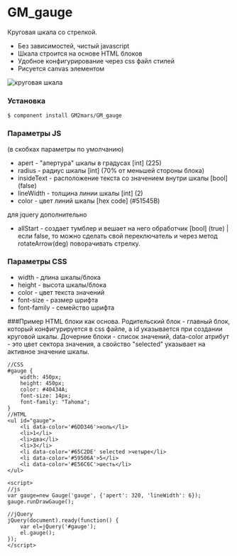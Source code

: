 # GM_gauge

Круговая шкала со стрелкой.

  - Без зависимостей, чистый javascript
  - Шкала строится на основе HTML блоков
  - Удобное конфигурирование через css файл стилей
  - Рисуется canvas элементом

![круговая шкала](https://raw.github.com/GM2mars/GM_gauge/master/gauge.png)
### Установка
```
$ component install GM2mars/GM_gauge
```
### Параметры JS

(в скобках параметры по умолчанию)
- apert - "апертура" шкалы в градусах \[int\] (225)
- radius - радиус шкалы \[int\] (70% от меньшей стороны блока)
- insideText - расположение текста со значением внутри шкалы \[bool\] (false)
- lineWidth - толщина линии шкалы \[int\] (2)
- color - цвет линий шкалы \[hex code\] (#51545B)

для jquery дополнительно
- allStart - создает тумблер и вешает на него обработчик \[bool\] (true) | если false, то можно сделать свой переключатель и через метод rotateArrow(deg) поворачивать стрелку.

### Параметры CSS
- width - длина шкалы/блока
- height - высота шкалы/блока
- color - цвет текста значений
- font-size - размер шрифта
- font-family - семейство шрифта

###Пример
HTML блоки как основа. Родительский блок - главный блок, который конфигурируется в css файле, а id указывается при создании круговой шкалы.
Дочерние блоки - список значений, data-color атрибут - это цвет сектора значения, а свойство "selected" указывает на активное значение шкалы.
```
//CSS
#gauge {
	width: 450px;
	height: 450px;
	color: #40434A;
	font-size: 14px;
	font-family: "Tahoma";
}
//HTML
<ul id="gauge">
	<li data-color='#6DD346'>ноль</li>
	<li>1</li>
	<li>два</li>
	<li>3</li>
	<li data-color='#65C2DE' selected >четыре</li>
	<li data-color='#59506A'>5</li>
	<li data-color='#E56C6C'>шесть</li>
</ul>

<script>
//js
var gauge=new Gauge('gauge', {'apert': 320, 'lineWidth': 6});
gauge.runDrawGauge();

//jQuery
jQuery(document).ready(function() {
	var el=jQuery('#gauge');
	el.gauge();
});
</script>
